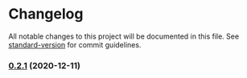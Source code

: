 # Changelog

All notable changes to this project will be documented in this file. See [standard-version](https://github.com/conventional-changelog/standard-version) for commit guidelines.

### [0.2.1](https://github.com/astahmer/entity-routes/compare/v0.2.0...v0.2.1) (2020-12-11)
